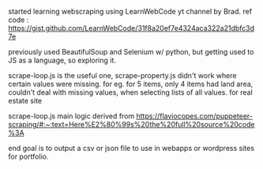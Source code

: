 started learning webscraping using LearnWebCode yt channel by Brad.
ref code : https://gist.github.com/LearnWebCode/31f8a20ef7e4324aca322a21dbfc3d7e

previously used BeautifulSoup and Selenium w/ python, but getting used to JS as a language, so exploring it.

scrape-loop.js is the useful one, scrape-property.js didn't work where certain values were missing. for eg. for 5 items, only 4 items had land area, couldn't deal with missing values, when selecting lists of all values. for real estate site

scrape-loop.js main logic derived from
https://flaviocopes.com/puppeteer-scraping/#:~:text=Here%E2%80%99s%20the%20full%20source%20code%3A

end goal is to output a csv or json file to use in webapps or wordpress sites for portfolio.
